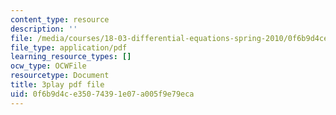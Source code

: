 ```yaml
---
content_type: resource
description: ''
file: /media/courses/18-03-differential-equations-spring-2010/0f6b9d4ce35074391e07a005f9e79eca_xWa5_OXI6VM.pdf
file_type: application/pdf
learning_resource_types: []
ocw_type: OCWFile
resourcetype: Document
title: 3play pdf file
uid: 0f6b9d4c-e350-7439-1e07-a005f9e79eca
---
```

